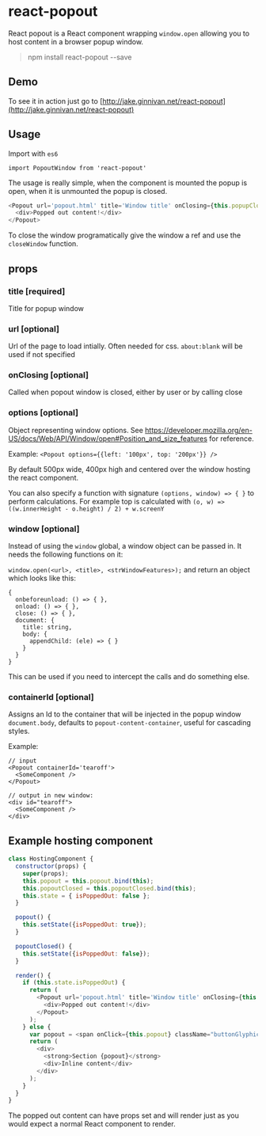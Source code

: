 # react-popout
React popout is a React component wrapping `window.open` allowing you to host content in a browser popup window.

 > npm install react-popout --save

## Demo
To see it in action just go to [http://jake.ginnivan.net/react-popout](http://jake.ginnivan.net/react-popout)

## Usage
Import with `es6`
```
import PopoutWindow from 'react-popout'
```
The usage is really simple, when the component is mounted the popup is open, when it is unmounted the popup is closed.

``` js
<Popout url='popout.html' title='Window title' onClosing={this.popupClosed}>
  <div>Popped out content!</div>
</Popout>
```

To close the window programatically give the window a ref and use the `closeWindow` function.

## props
### title [required]
Title for popup window

### url [optional]
Url of the page to load intially. Often needed for css. `about:blank` will be used if not specified

### onClosing [optional]
Called when popout window is closed, either by user or by calling close

### options [optional]
Object representing window options. See https://developer.mozilla.org/en-US/docs/Web/API/Window/open#Position_and_size_features for reference.

Example:
`<Popout options={{left: '100px', top: '200px'}} />`

By default 500px wide, 400px high and centered over the window hosting the react component.

You can also specify a function with signature `(options, window) => { }` to perform calculations.
For example top is calculated with `(o, w) => ((w.innerHeight - o.height) / 2) + w.screenY`

### window [optional]
Instead of using the `window` global, a window object can be passed in. It needs the following functions on it:

`window.open(<url>, <title>, <strWindowFeatures>);` and return an object which looks like this:

```
{
  onbeforeunload: () => { },
  onload: () => { },
  close: () => { },
  document: {
    title: string,
    body: {
      appendChild: (ele) => { }
    }
  }
}
```
This can be used if you need to intercept the calls and do something else.

### containerId [optional]

Assigns an Id to the container that will be injected in the popup window `document.body`, defaults to `popout-content-container`, useful for cascading styles.

Example:
```
// input
<Popout containerId='tearoff'>
  <SomeComponent />
</Popout>

// output in new window:
<div id="tearoff">
  <SomeComponent />
</div>
```

## Example hosting component

``` js
class HostingComponent {
  constructor(props) {
    super(props);
    this.popout = this.popout.bind(this);
    this.popoutClosed = this.popoutClosed.bind(this);
    this.state = { isPoppedOut: false };
  }

  popout() {
    this.setState({isPoppedOut: true});
  }

  popoutClosed() {
    this.setState({isPoppedOut: false});
  }

  render() {
    if (this.state.isPoppedOut) {
      return (
        <Popout url='popout.html' title='Window title' onClosing={this.popoutClosed}>
          <div>Popped out content!</div>
        </Popout>
      );
    } else {
      var popout = <span onClick={this.popout} className="buttonGlyphicon glyphicon glyphicon-export"></span>
      return (
        <div>
          <strong>Section {popout}</strong>
          <div>Inline content</div>
        </div>
      );
    }
  }
}
```

The popped out content can have props set and will render just as you would expect a normal React component to render.
